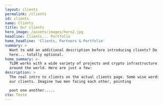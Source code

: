 ```yaml
---
layout: clients
permalink: /clients
id: clients
name: Clients
title: Our clients
hero_image: /assets/images/hero2.jpg
headline: Clients... Portfolio
home_headline: 'Clients, Partners & Portfolio'
summary: >
  Want to add an additional description before introducing clients? Do it
  here... totally optional.
home_summary: >-
  TLDR works with a wide variety of projects and crypto infrastructure companies
  around the world. Here are just a few:
description: >
  The real intro to clients on the actual clients page. Some wise words about
  our clients. Imagine two men facing each other, pointing

  past one another.....
cta: Teste
---
```


